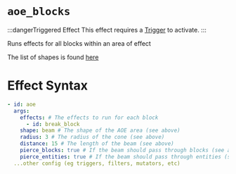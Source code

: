 # `aoe_blocks`
:::dangerTriggered Effect
This effect requires a [Trigger](https://plugins.auxilor.io/effects/all-triggers) to activate.
:::

Runs effects for all blocks within an area of effect

The list of shapes is found [here](https://plugins.auxilor.io/effects/all-effects/aoe#list-of-shapes)

# Effect Syntax

```yaml
- id: aoe
  args:
    effects: # The effects to run for each block
      - id: break_block
    shape: beam # The shape of the AOE area (see above)
    radius: 3 # The radius of the cone (see above)
    distance: 15 # The length of the beam (see above)
    pierce_blocks: true # If the beam should pass through blocks (see above)
    pierce_entities: true # If the beam should pass through entities (see above)
  ...other config (eg triggers, filters, mutators, etc)
```

